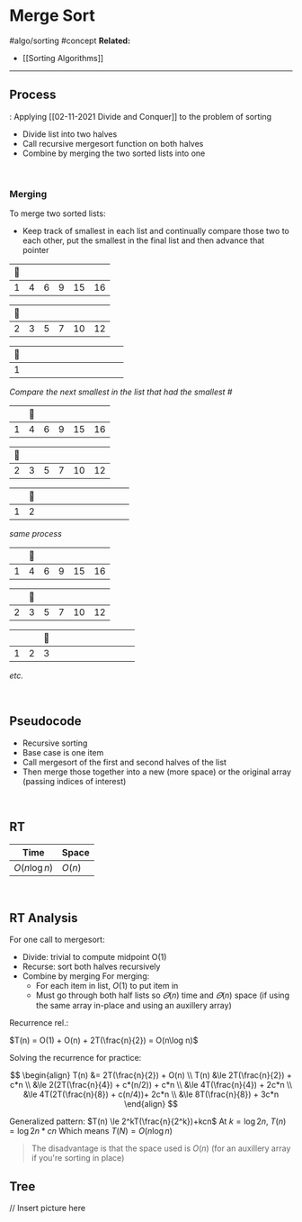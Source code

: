 # Merge Sort
#algo/sorting 
#concept
**Related:**
-  [[Sorting Algorithms]]

---

## Process 
: Applying [[02-11-2021 Divide and Conquer]] to the problem of sorting
- Divide list into two halves
- Call recursive mergesort function on both halves
- Combine by merging the two sorted lists into one 


 <br/>

### Merging
To merge two sorted lists:
- Keep track of smallest in each list and continually compare those two to each other, put the smallest in the final list and then advance that pointer

| 🔴  |     |     |     |     |     |
| --- | --- | --- | --- | --- | --- |
| 1   | 4   | 6   | 9   | 15  | 16  |


| 🔵  |     |     |     |     |     |
| --- | --- | --- | --- | --- | --- |
| 2   | 3   | 5   | 7   | 10  | 12  |

| 🔴  |     |     |     |     |     |     |     |     |     |     |     |
| --- | --- | --- | --- | --- | --- | --- | --- | --- | --- | --- | --- |
| 1   |     |     |     |     |     |     |     |     |     |     |     |

*Compare the next smallest in the list that had the smallest #*

|     | 🔴  |     |     |     |     |
| --- | --- | --- | --- | --- | --- |
| 1   | 4   | 6   | 9   | 15  | 16  |


| 🔵  |     |     |     |     |     |
| --- | --- | --- | --- | --- | --- |
| 2   | 3   | 5   | 7   | 10  | 12  |

|     | 🔵  |     |     |     |     |     |     |     |     |     |     |
| --- | --- | --- | --- | --- | --- | --- | --- | --- | --- | --- | --- |
| 1   | 2   |     |     |     |     |     |     |     |     |     |     |

*same process*

|     | 🔴  |     |     |     |     |
| --- | --- | --- | --- | --- | --- |
| 1   | 4   | 6   | 9   | 15  | 16  |


|     | 🔵  |     |     |     |     |
| --- | --- | --- | --- | --- | --- |
| 2   | 3   | 5   | 7   | 10  | 12  |

|     |     | 🔵  |     |     |     |     |     |     |     |     |     |
| --- | --- | --- | --- | --- | --- | --- | --- | --- | --- | --- | --- |
| 1   | 2   | 3   |     |     |     |     |     |     |     |     |     |

*etc.*

 <br/>

## Pseudocode
- Recursive sorting
- Base case is one item
- Call mergesort of the first and second halves of the list
- Then merge those together into a new (more space) or the original array (passing indices of interest)

<br/>

## RT

| Time         | Space  |
| ------------ | ------ |
| $O(n\log n)$ | $O(n)$ | 

<br/>

## RT Analysis
For one call to mergesort:
- Divide: trivial to compute midpoint O(1)
- Recurse: sort both halves recursively
- Combine by merging
	For merging: 
	- For each item in list, $O(1)$ to put item in 
	- Must go through both half lists so $\varTheta(n)$ time and $\varTheta(n)$ space (if using the same array in-place and using an auxillery array)

Recurrence rel.:

$T(n) = O(1) + O(n) + 2T(\frac{n}{2}) = O(n\log n)$


Solving the recurrence for practice:

$$
\begin{align}
T(n) &= 2T(\frac{n}{2}) + O(n) \\
T(n) &\le 2T(\frac{n}{2}) + c*n \\
&\le 2(2T(\frac{n}{4}) + c*(n/2)) + c*n \\
&\le 4T(\frac{n}{4}) + 2c*n \\
&\le 4T(2T(\frac{n}{8}) + c(n/4))+ 2c*n \\
&\le 8T(\frac{n}{8}) + 3c*n
\end{align}
$$

Generalized pattern: $T(n) \le 2^kT(\frac{n}{2^k})+kcn$
At $k = \log2 n$, $T(n) = \log2 n * cn$
Which means
$T(N) = O(n\log n)$

>The disadvantage is that the space used is $O(n)$ (for an auxillery array if you're sorting in place)

## Tree
// Insert picture here